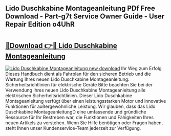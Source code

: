 ## Lido Duschkabine Montageanleitung PDf Free Download - Part-g7t Service Owner Guide - User Repair Edition o4UhR

# <h2><a href="http://df8si86.blite.top/?on=Lido+Duschkabine+Montageanleitung">🔗Download 👉🔴 Lido Duschkabine Montageanleitung</a></h2>

[![Lido Duschkabine Montageanleitung new download](https://i.imgur.com/lujVjoI.png)](http://df8si86.blite.top/?on=Lido+Duschkabine+Montageanleitung)
Ihr Weg zum Erfolg Dieses Handbuch dient als Fahrplan für den sicheren Betrieb und die Wartung Ihres neuen Lido Duschkabine Montageanleitung. Sicherheitsrichtlinien für elektrische Geräte Bitte beachten Sie bei der Verwendung Ihres neuen Lido Duschkabine Montageanleitung alle elektrischen Sicherheitsrichtlinien. Dieser Lido Duschkabine Montageanleitung verfügt über einen leistungsstarken Motor und innovative Funktionen für außergewöhnliche Leistung. Wir glauben, dass das Lido Duschkabine MontageanleitungD eine umfassende und gründliche Ressource für Ihr Bestreben war, die Funktionen und Fähigkeiten Ihres neuen Artikels zu verstehen. Wenn Sie Hilfe benötigen oder Fragen haben, steht Ihnen unser Kundenservice-Team jederzeit zur Verfügung.
